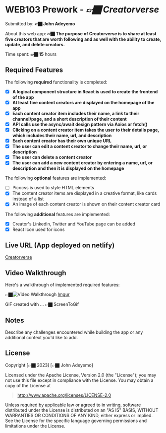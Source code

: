 # WEB103 Prework - _👉🏿 Creatorverse_

Submitted by: **👉🏿 John Adeyemo**

About this web app: **👉🏿 The purpose of Creatorverse is to share at least five creators that are worth following and as well with the ability to create, update, and delete creators.**

Time spent: **👉🏿 15** hours

## Required Features

The following **required** functionality is completed:

<!-- 👉🏿👉🏿👉🏿 Make sure to check off completed functionality below -->

- [x] **A logical component structure in React is used to create the frontend of the app**
- [x] **At least five content creators are displayed on the homepage of the app**
- [x] **Each content creator item includes their name, a link to their channel/page, and a short description of their content**
- [x] **API calls use the async/await design pattern via Axios or fetch()**
- [x] **Clicking on a content creator item takes the user to their details page, which includes their name, url, and description**
- [x] **Each content creator has their own unique URL**
- [x] **The user can edit a content creator to change their name, url, or description**
- [x] **The user can delete a content creator**
- [x] **The user can add a new content creator by entering a name, url, or description and then it is displayed on the homepage**

The following **optional** features are implemented:

- [ ] Picocss is used to style HTML elements
- [x] The content creator items are displayed in a creative format, like cards instead of a list
- [x] An image of each content creator is shown on their content creator card

The following **additional** features are implemented:

- [x] Creator's LinkedIn, Twitter and YouTube page can be added
- [x] React Icon used for icons

## Live URL (App deployed on netlify)

[Creatorverse](https://creatorverse-app.netlify.app/)

## Video Walkthrough

Here's a walkthrough of implemented required features:

👉🏿<img src='https://i.imgur.com/CWuk7HT.gifv' title='Video Walkthrough' width='' alt='Video Walkthrough' />
[Imgur](https://i.imgur.com/CWuk7HT.gifv)

<!-- Replace this with whatever GIF tool you used! -->

GIF created with ... 👉🏿 ScreenToGif

<!-- Recommended tools:
[Kap](https://getkap.co/) for macOS
[ScreenToGif](https://www.screentogif.com/) for Windows
[peek](https://github.com/phw/peek) for Linux. -->

## Notes

Describe any challenges encountered while building the app or any additional context you'd like to add.

## License

Copyright [👉🏿 2023] [👉🏿 John Adeyemo]

Licensed under the Apache License, Version 2.0 (the "License"); you may not use this file except in compliance with the License. You may obtain a copy of the License at

> http://www.apache.org/licenses/LICENSE-2.0

Unless required by applicable law or agreed to in writing, software distributed under the License is distributed on an "AS IS" BASIS, WITHOUT WARRANTIES OR CONDITIONS OF ANY KIND, either express or implied. See the License for the specific language governing permissions and limitations under the License.
